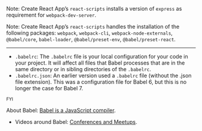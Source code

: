 Note: Create React App’s `react-scripts` installs a version of `express` as requirement for `webpack-dev-server`.

Note: Create React App’s `react-scripts` handles the installation of the following packages: `webpack`, `webpack-cli`, `webpack-node-externals`, `@babel/core`, `babel-loader`, `@babel/preset-env`, `@babel/preset-react`.

--- 

- `.babelrc`: The `.babelrc` file is your local configuration for your code in your project. It will affect all files that Babel processes that are in the same directory or in sibling directories of the `.babelrc`.
- `.babelrc.json`: An earlier version used a `.babelrc` file (without the .json file extension). This was a configuration file for Babel 6, but this is no longer the case for Babel 7.

<sub>FYI</sub>

About Babel: [Babel is a JavaScript compiler](https://babeljs.io/docs/en).
- Videos around Babel: [Conferences and Meetups](https://babeljs.io/videos.html).